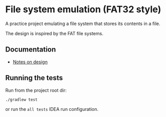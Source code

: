 # File system emulation (FAT32 style)

A practice project emulating a file system that stores its contents in a file.

The design is inspired by the FAT file systems.

## Documentation

- [Notes on design](docs/design.md)

## Running the tests

Run from the project root dir:

``
./gradlew test
``

or run the `all tests` IDEA run configuration.
